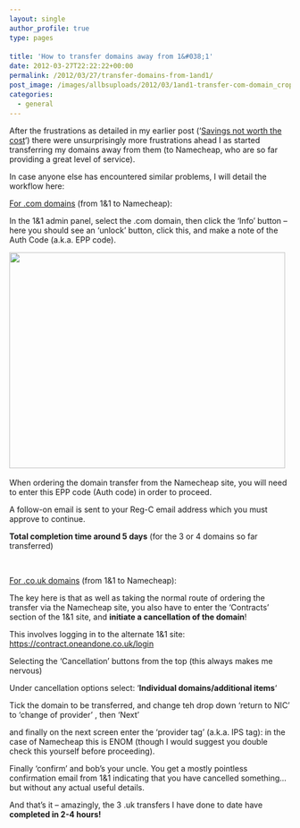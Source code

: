 ```yaml
---
layout: single
author_profile: true
type: pages

title: 'How to transfer domains away from 1&#038;1'
date: 2012-03-27T22:22:22+00:00
permalink: /2012/03/27/transfer-domains-from-1and1/
post_image: /images/allbsuploads/2012/03/1and1-transfer-com-domain_cropped.png
categories:
  - general
---
```

After the frustrations as detailed in my earlier post (&#8216;<a title="All BS : 1&1, savings not worth the cost" href="/2012/03/27/1and1-savings-not-worth-the-cost/" target="_blank">Savings not worth the cost</a>&#8216;) there were unsurprisingly more frustrations ahead I as started transferring my domains away from them (to Namecheap, who are so far providing a great level of service).

In case anyone else has encountered similar problems, I will detail the workflow here:

<span style="text-decoration: underline;">For .com domains</span> (from 1&1 to Namecheap):

In the 1&1 admin panel, select the .com domain, then click the &#8216;Info&#8217; button &#8211; here you should see an &#8216;unlock&#8217; button, click this, and make a note of the Auth Code (a.k.a. EPP code).

<img class="aligncenter size-full wp-image-470" title="1and1 transfer com domain" src="/images/allbsuploads/2012/03/1and1-transfer-com-domain.png" alt="" width="494" height="386" srcset="/images/allbsuploads/2012/03/1and1-transfer-com-domain-300x234.png 300w, /images/allbsuploads/2012/03/1and1-transfer-com-domain.png 494w" sizes="(max-width: 494px) 100vw, 494px" />

When ordering the domain transfer from the Namecheap site, you will need to enter this EPP code (Auth code) in order to proceed.

A follow-on email is sent to your Reg-C email address which you must approve to continue.

**Total completion time around 5 days** (for the 3 or 4 domains so far transferred)

&nbsp;

<span style="text-decoration: underline;">For .co.uk domains</span> (from 1&1 to Namecheap):

The key here is that as well as taking the normal route of ordering the transfer via the Namecheap site, you also have to enter the &#8216;Contracts&#8217; section of the 1&1 site, and **initiate a cancellation of the domain**!

This involves logging in to the alternate 1&1 site: <a title="https://contract.oneandone.co.uk/login" href="https://contract.oneandone.co.uk/login" target="_blank">https://contract.oneandone.co.uk/login</a>

Selecting the &#8216;Cancellation&#8217; buttons from the top (this always makes me nervous)

Under cancellation options select: &#8216;**Individual domains/additional items**&#8216;

Tick the domain to be transferred, and change teh drop down &#8216;return to NIC&#8217; to &#8216;change of provider&#8217; , then &#8216;Next&#8217;

and finally on the next screen enter the &#8216;provider tag&#8217; (a.k.a. IPS tag): in the case of Namecheap this is ENOM (though I would suggest you double check this yourself before proceeding).

Finally &#8216;confirm&#8217; and bob&#8217;s your uncle. You get a mostly pointless confirmation email from 1&1 indicating that you have cancelled something&#8230; but without any actual useful details.

And that&#8217;s it &#8211; amazingly, the 3 .uk transfers I have done to date have **completed in 2-4 hours!**

&nbsp;
